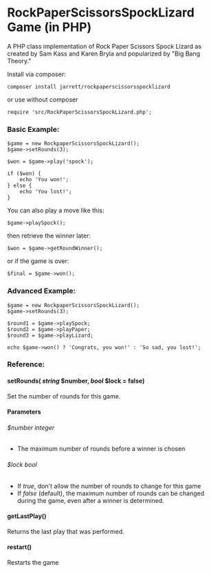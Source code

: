 # RockPaperScissorsSpockLizard Game (in PHP)

A PHP class implementation of Rock Paper Scissors Spock Lizard as created by Sam Kass and Karen Bryla and popularized by "Big Bang Theory."

Install via composer:

    composer install jarrett/rockpaperscissorsspocklizard

or use without composer

    require 'src/RockPaperScissorsSpockLizard.php';
    
### Basic Example:
    
    $game = new RockpaperScissorsSpockLizard();
    $game->setRounds(3);
    
    $won = $game->play('spock');
    
    if ($won) {
        echo 'You won!';
    } else {
        echo 'You lost!';
    }

You can also play a move like this:

    $game->playSpock();

then retrieve the winner later:

    $won = $game->getRoundWinner();
    
or if the game is over:

    $final = $game->won();
    
### Advanced Example:

    $game = new RockpaperScissorsSpockLizard();
    $game->setRounds(3);
    
    $round1 = $game->playSpock;
    $round2 = $game->playPaper;
    $round3 = $game->playLizard;
    
    echo $game->won() ? 'Congrats, you won!' : 'So sad, you lost!';
    
### Reference:

#### setRounds( _string_ $number, _bool_ $lock = false)
Set the number of rounds for this game.
#### Parameters
###### $number _integer_
* The maximum number of rounds before a winner is chosen

###### $lock _bool_
* If _true_, don't allow the number of rounds to change for this game
* If _false_ (default), the maximum number of rounds can be changed during the game, even after a winner is determined.  

#### getLastPlay()
Returns the last play that was performed. 

#### restart()
Restarts the game
